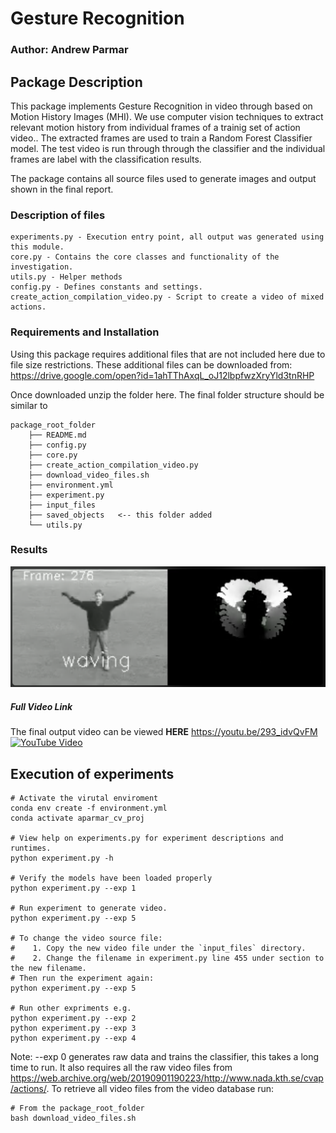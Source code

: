 # Gesture Recognition

### Author: Andrew Parmar

## Package Description
This package implements Gesture Recognition in video through based on Motion History Images (MHI).
We use computer vision techniques to extract relevant motion history from individual frames of a trainig set of action video..
The extracted frames are used to train a Random Forest Classifier model. The test video is run through through the classifier and
the individual frames are label with the classification results.

The package contains all source files used to generate images and output shown in the final report.


### Description of files

    experiments.py - Execution entry point, all output was generated using this module.
    core.py - Contains the core classes and functionality of the investigation.
    utils.py - Helper methods
    config.py - Defines constants and settings.
    create_action_compilation_video.py - Script to create a video of mixed actions.


### Requirements and Installation

Using this package requires additional files that are not included here due to file size restrictions.
These additional files can be downloaded from:
<https://drive.google.com/open?id=1ahTThAxqL_oJ12lbpfwzXryYld3tnRHP>

Once downloaded unzip the folder here. The final folder structure should be similar to

    package_root_folder
        ├── README.md
        ├── config.py
        ├── core.py
        ├── create_action_compilation_video.py
        ├── download_video_files.sh
        ├── environment.yml
        ├── experiment.py
        ├── input_files
        ├── saved_objects   <-- this folder added
        └── utils.py


### Results
![detection-wave](https://github.com/andrewparmar/gesture-recognition/blob/main/detection-waving.png?raw=true)

##### Full Video Link

The final output video can be viewed **HERE** <https://youtu.be/293_idvQvFM>
[![YouTube Video](https://img.youtube.com/vi/293_idvQvFM/0.jpg)](https://youtu.be/293_idvQvFM)



## Execution of experiments

    # Activate the virutal enviroment
    conda env create -f environment.yml
    conda activate aparmar_cv_proj

    # View help on experiments.py for experiment descriptions and runtimes.
    python experiment.py -h

    # Verify the models have been loaded properly
    python experiment.py --exp 1

    # Run experiment to generate video.
    python experiment.py --exp 5

    # To change the video source file:
    #    1. Copy the new video file under the `input_files` directory.
    #    2. Change the filename in experiment.py line 455 under section to the new filename.
    # Then run the experiment again:
    python experiment.py --exp 5

    # Run other expriments e.g.
    python experiment.py --exp 2
    python experiment.py --exp 3
    python experiment.py --exp 4

Note: --exp 0 generates raw data and trains the classifier, this takes a long time to run.
It also requires all the raw video files from <https://web.archive.org/web/20190901190223/http://www.nada.kth.se/cvap/actions/>.
To retrieve all video files from the video database run:

    # From the package_root_folder
    bash download_video_files.sh
